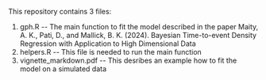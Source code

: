 This repository contains 3 files:
1. gph.R -- The main function to fit the model described in the paper
   Maity, A. K., Pati, D., and Mallick, B. K. (2024). Bayesian Time-to-event Density Regression with Application to High Dimensional Data
2. helpers.R -- This file is needed to run the main function
3. vignette_markdown.pdf -- This desribes an example how to fit the model on a simulated data
